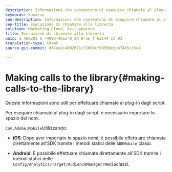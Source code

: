 ```yaml
---
description: Informazioni che consentono di eseguire chiamate al plug-in dagli script.
keywords: Xamarin
seo-description: Informazioni che consentono di eseguire chiamate al plug-in dagli script.
seo-title: Esecuzione di chiamate alla libreria
solution: Marketing Cloud, Sviluppatore
title: Esecuzione di chiamate alla libreria
uuid: a 480201 a -4090-4662-8 dd 8-56 f 62144 cd 93
translation-type: tm+mt
source-git-commit: df4ea2c4002611c72009cf69598cbbb74b5c15c4

---
```



# Making calls to the library{#making-calls-to-the-library}

Queste informazioni sono utili per effettuare chiamate al plug-in dagli script.

Per eseguire chiamate al plug-in dagli script, è necessario importare lo spazio dei nomi.

`Com.Adobe.Mobile`Utilizzando:

* **iOS**: Dopo aver importato lo spazio nomi, è possibile effettuare chiamate direttamente all'SDK tramite i metodi statici delle `ADBMobile` classi.

* **Android**: È possibile effettuare chiamate direttamente all'SDK tramite i metodi statici delle `Config/Analytics/Target/AudienceManager/Media`classi.

